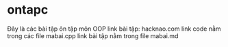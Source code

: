 # ontapc
Đây là các bài tập ôn tập môn OOP 
link bài tập: hacknao.com
link code nằm trong các file mabai.cpp
link bài tập nằm trong file mabai.md